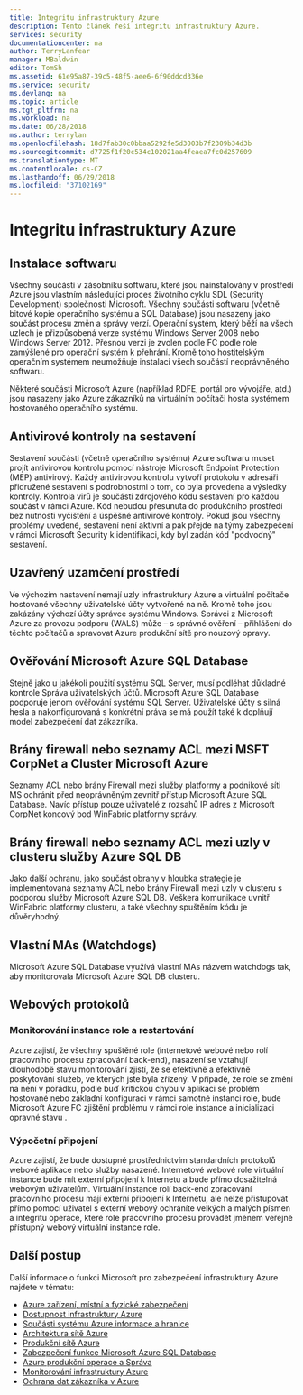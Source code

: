 ```yaml
---
title: Integritu infrastruktury Azure
description: Tento článek řeší integritu infrastruktury Azure.
services: security
documentationcenter: na
author: TerryLanfear
manager: MBaldwin
editor: TomSh
ms.assetid: 61e95a87-39c5-48f5-aee6-6f90ddcd336e
ms.service: security
ms.devlang: na
ms.topic: article
ms.tgt_pltfrm: na
ms.workload: na
ms.date: 06/28/2018
ms.author: terrylan
ms.openlocfilehash: 18d7fab30c0bbaa5292fe5d3003b7f2309b34d3b
ms.sourcegitcommit: d7725f1f20c534c102021aa4feaea7fc0d257609
ms.translationtype: MT
ms.contentlocale: cs-CZ
ms.lasthandoff: 06/29/2018
ms.locfileid: "37102169"
---
```

# <a name="integrity-of-azure-infrastructure"></a>Integritu infrastruktury Azure   

## <a name="software-installation"></a>Instalace softwaru
Všechny součásti v zásobníku softwaru, které jsou nainstalovány v prostředí Azure jsou vlastním následující proces životního cyklu SDL (Security Development) společnosti Microsoft. Všechny součásti softwaru (včetně bitové kopie operačního systému a SQL Database) jsou nasazeny jako součást procesu změn a správy verzí. Operační systém, který běží na všech uzlech je přizpůsobená verze systému Windows Server 2008 nebo Windows Server 2012. Přesnou verzi je zvolen podle FC podle role zamýšlené pro operační systém k přehrání. Kromě toho hostitelským operačním systémem neumožňuje instalaci všech součástí neoprávněného softwaru.

Některé součásti Microsoft Azure (například RDFE, portál pro vývojáře, atd.) jsou nasazeny jako Azure zákazníků na virtuálním počítači hosta systémem hostovaného operačního systému.

## <a name="virus-scans-on-builds"></a>Antivirové kontroly na sestavení
Sestavení součásti (včetně operačního systému) Azure softwaru muset projít antivirovou kontrolu pomocí nástroje Microsoft Endpoint Protection (MEP) antivirový. Každý antivirovou kontrolu vytvoří protokolu v adresáři přidružené sestavení s podrobnostmi o tom, co byla provedena a výsledky kontroly. Kontrola virů je součástí zdrojového kódu sestavení pro každou součást v rámci Azure. Kód nebudou přesunuta do produkčního prostředí bez nutnosti vyčištění a úspěšné antivirové kontroly. Pokud jsou všechny problémy uvedené, sestavení není aktivní a pak přejde na týmy zabezpečení v rámci Microsoft Security k identifikaci, kdy byl zadán kód "podvodný" sestavení.

## <a name="closedlocked-environment"></a>Uzavřený uzamčení prostředí
Ve výchozím nastavení nemají uzly infrastruktury Azure a virtuální počítače hostované všechny uživatelské účty vytvořené na ně. Kromě toho jsou zakázány výchozí účty správce systému Windows. Správci z Microsoft Azure za provozu podporu (WALS) může – s správné ověření – přihlášení do těchto počítačů a spravovat Azure produkční sítě pro nouzový opravy.

## <a name="microsoft-azure-sql-database-authentication"></a>Ověřování Microsoft Azure SQL Database
Stejně jako u jakékoli použití systému SQL Server, musí podléhat důkladné kontrole Správa uživatelských účtů. Microsoft Azure SQL Database podporuje jenom ověřování systému SQL Server. Uživatelské účty s silná hesla a nakonfigurovaná s konkrétní práva se má použít také k doplňují model zabezpečení dat zákazníka.

## <a name="firewallacls-between-msft-corpnet-and-microsoft-azure-cluster"></a>Brány firewall nebo seznamy ACL mezi MSFT CorpNet a Cluster Microsoft Azure
Seznamy ACL nebo brány Firewall mezi služby platformy a podnikové síti MS ochránit před neoprávněným zevnitř přístup Microsoft Azure SQL Database. Navíc přístup pouze uživatelé z rozsahů IP adres z Microsoft CorpNet koncový bod WinFabric platformy správy.

## <a name="firewallacls-between-nodes-in-an-azure-sql-db-cluster"></a>Brány firewall nebo seznamy ACL mezi uzly v clusteru služby Azure SQL DB
Jako další ochranu, jako součást obrany v hloubka strategie je implementovaná seznamy ACL nebo brány Firewall mezi uzly v clusteru s podporou služby Microsoft Azure SQL DB. Veškerá komunikace uvnitř WinFabric platformy clusteru, a také všechny spuštěním kódu je důvěryhodný.

## <a name="custom-mas-watchdogs"></a>Vlastní MAs (Watchdogs)
Microsoft Azure SQL Database využívá vlastní MAs názvem watchdogs tak, aby monitorovala Microsoft Azure SQL DB clusteru.

## <a name="web-protocols"></a>Webových protokolů

### <a name="role-instance-monitoring-and-restart"></a>Monitorování instance role a restartování
Azure zajistí, že všechny spuštěné role (internetové webové nebo rolí pracovního procesu zpracování back-end), nasazení se vztahují dlouhodobě stavu monitorování zjistí, že se efektivně a efektivně poskytování služeb, ve kterých jste byla zřízený. V případě, že role se změní na není v pořádku, podle buď kritickou chybu v aplikaci se problém hostované nebo základní konfiguraci v rámci samotné instanci role, bude Microsoft Azure FC zjištění problému v rámci role instance a inicializaci opravné stavu .

### <a name="compute-connectivity"></a>Výpočetní připojení
Azure zajistí, že bude dostupné prostřednictvím standardních protokolů webové aplikace nebo služby nasazené. Internetové webové role virtuální instance bude mít externí připojení k Internetu a bude přímo dosažitelná webovým uživatelům. Virtuální instance rolí back-end zpracování pracovního procesu mají externí připojení k Internetu, ale nelze přistupovat přímo pomocí uživatel s externí webový ochráníte velkých a malých písmen a integritu operace, které role pracovního procesu provádět jménem veřejně přístupný webový virtuální instance role.

## <a name="next-steps"></a>Další postup
Další informace o funkci Microsoft pro zabezpečení infrastruktury Azure najdete v tématu:

- [Azure zařízení, místní a fyzické zabezpečení](azure-physical-security.md)
- [Dostupnost infrastruktury Azure](azure-infrastructure-availability.md)
- [Součásti systému Azure informace a hranice](azure-infrastructure-components.md)
- [Architektura sítě Azure](azure-infrastructure-network.md)
- [Produkční sítě Azure](azure-production-network.md)
- [Zabezpečení funkce Microsoft Azure SQL Database](azure-infrastructure-sql.md)
- [Azure produkční operace a Správa](azure-infrastructure-operations.md)
- [Monitorování infrastruktury Azure](azure-infrastructure-monitoring.md)
- [Ochrana dat zákazníka v Azure](azure-protection-of-customer-data.md)
